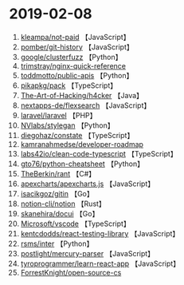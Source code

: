 # 2019-02-08

1. [kleampa/not-paid](https://github.com/kleampa/not-paid) 【JavaScript】
2. [pomber/git-history](https://github.com/pomber/git-history) 【JavaScript】
3. [google/clusterfuzz](https://github.com/google/clusterfuzz) 【Python】
4. [trimstray/nginx-quick-reference](https://github.com/trimstray/nginx-quick-reference) 
5. [toddmotto/public-apis](https://github.com/toddmotto/public-apis) 【Python】
6. [pikapkg/pack](https://github.com/pikapkg/pack) 【TypeScript】
7. [The-Art-of-Hacking/h4cker](https://github.com/The-Art-of-Hacking/h4cker) 【Java】
8. [nextapps-de/flexsearch](https://github.com/nextapps-de/flexsearch) 【JavaScript】
9. [laravel/laravel](https://github.com/laravel/laravel) 【PHP】
10. [NVlabs/stylegan](https://github.com/NVlabs/stylegan) 【Python】
11. [diegohaz/constate](https://github.com/diegohaz/constate) 【TypeScript】
12. [kamranahmedse/developer-roadmap](https://github.com/kamranahmedse/developer-roadmap) 
13. [labs42io/clean-code-typescript](https://github.com/labs42io/clean-code-typescript) 【TypeScript】
14. [gto76/python-cheatsheet](https://github.com/gto76/python-cheatsheet) 【Python】
15. [TheBerkin/rant](https://github.com/TheBerkin/rant) 【C#】
16. [apexcharts/apexcharts.js](https://github.com/apexcharts/apexcharts.js) 【JavaScript】
17. [isacikgoz/gitin](https://github.com/isacikgoz/gitin) 【Go】
18. [notion-cli/notion](https://github.com/notion-cli/notion) 【Rust】
19. [skanehira/docui](https://github.com/skanehira/docui) 【Go】
20. [Microsoft/vscode](https://github.com/Microsoft/vscode) 【TypeScript】
21. [kentcdodds/react-testing-library](https://github.com/kentcdodds/react-testing-library) 【JavaScript】
22. [rsms/inter](https://github.com/rsms/inter) 【Python】
23. [postlight/mercury-parser](https://github.com/postlight/mercury-parser) 【JavaScript】
24. [tyroprogrammer/learn-react-app](https://github.com/tyroprogrammer/learn-react-app) 【JavaScript】
25. [ForrestKnight/open-source-cs](https://github.com/ForrestKnight/open-source-cs) 
